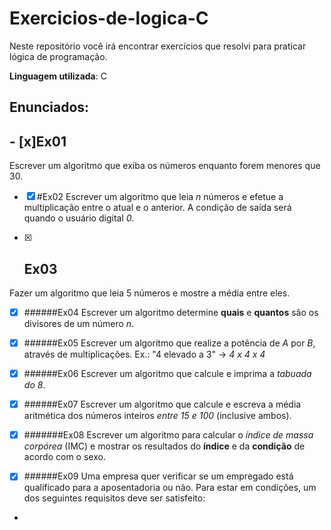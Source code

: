 # Exercicios-de-logica-C
 Neste repositório você irá encontrar exercícios que resolvi para praticar lógica de programação.
 
 **Linguagem utilizada**: C

## Enunciados:

## - [x]Ex01 
Escrever um algoritmo que exiba os números enquanto forem menores que 30.

- [x] #Ex02 
Escrever um algoritmo que leia *n* números e efetue a multiplicação entre o atual e o anterior. A condição de saída será quando o usuário digital *0*.

- [x] ## Ex03 
Fazer um algoritmo que leia 5 números e mostre a média entre eles.

- [x] ######Ex04
Escrever um algoritmo determine **quais** e **quantos** são os divisores de um número *n*.

- [x] ######Ex05
Escrever um algoritmo que realize a potência de *A* por *B*, através de multiplicações. Ex.: "4 elevado a 3" -> *4 x 4 x 4*

- [x] ######Ex06 
Escrever um algoritmo que calcule e imprima a *tabuada do 8*.

- [x] ######Ex07
Escrever um algoritmo que calcule e escreva a média aritmética dos números inteiros *entre 15 e 100* (inclusive ambos).

- [x] #######Ex08
Escrever um algoritmo para calcular o *índice de massa corpórea* (IMC) e mostrar os resultados do **índice** e da **condição** de acordo com o sexo.

- [x] ######Ex09
Uma empresa quer verificar se um empregado está qualificado para a aposentadoria ou não. 
Para estar em condições, um dos seguintes requisitos deve ser satisfeito: 

- 

